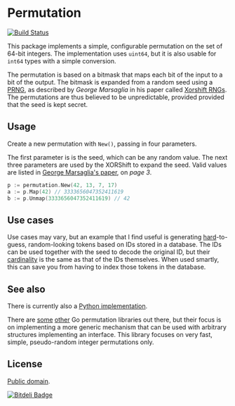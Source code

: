 # Permutation

[![Build Status](https://travis-ci.org/attilaolah/permutation.go.png?branch=master)](https://travis-ci.org/attilaolah/permutation.go)

This package implements a simple, configurable permutation on the set of 64-bit
integers. The implementation uses `uint64`, but it is also usable for `int64`
types with a simple conversion.

The permutation is based on a bitmask that maps each bit of the input to a bit
of the output. The bitmask is expanded from a random seed using a [PRNG][1], as
described by *George Marsaglia* in his paper called [Xorshift RNGs][2]. The
permutations are thus believed to be unpredictable, provided provided that the
seed is kept secret.

[1]: //en.wikipedia.org/wiki/Pseudorandom_number_generator
[2]: http://www.jstatsoft.org/v08/i14/paper

## Usage

Create a new permutation with `New()`, passing in four parameters.

The first parameter is is the seed, which can be any random value.
The next three parameters are used by the XORShift to expand the seed.
Valid values are listed in [George Marsaglia's paper][2], on *page 3*.

```go
p := permutation.New(42, 13, 7, 17)
a := p.Map(42) // 3333656047352411619
b := p.Unmap(3333656047352411619) // 42
```

## Use cases

Use cases may vary, but an example that I find useful is generating
[hard][4]-to-guess, random-looking tokens based on IDs stored in a database.
The IDs can be used together with the seed to decode the original ID, but their
[cardinality][5] is the same as that of the IDs themselves. When used smartly,
this can save you from having to index those tokens in the database.

[4]: //en.wikipedia.org/wiki/NP-hard
[5]: //en.wikipedia.org/wiki/Cardinality

## See also

There is currently also a [Python implementation][6].

There are [some][7] [other][8] Go permutation libraries out there, but their
focus is on implementing a more generic mechanism that can be used with
arbitrary structures implementing an interface. This library focuses on very
fast, simple, pseudo-random integer permutations only.

[6]: //github.com/attilaolah/permutation.py
[7]: //github.com/alexaandru/permutations
[8]: //github.com/nightlyone/permutation

## License

[Public domain][3].

[3]: //github.com/attilaolah/permutation.go/blob/master/LICENSE


[![Bitdeli Badge](https://d2weczhvl823v0.cloudfront.net/attilaolah/permutation.go/trend.png)](https://bitdeli.com/free "Bitdeli Badge")

